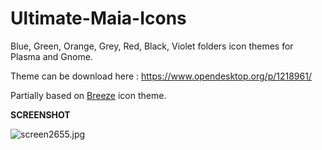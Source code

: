 # Ultimate-Maia-Icons
Blue, Green, Orange, Grey, Red, Black, Violet folders icon themes for Plasma and Gnome.

Theme can be download here : https://www.opendesktop.org/p/1218961/

Partially based on <a href="https://github.com/KDE/breeze-icons">Breeze</a> icon theme.

<b>SCREENSHOT</b>

<img src="https://cdn.scrot.moe/images/2018/09/16/screen2655.jpg" alt="screen2655.jpg" border="0" />

